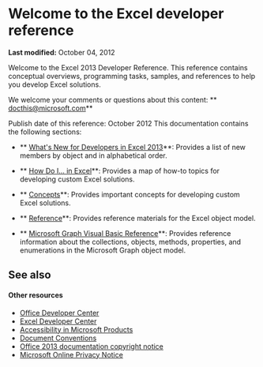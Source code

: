 
# Welcome to the Excel developer reference

 **Last modified:** October 04, 2012

Welcome to the Excel 2013 Developer Reference. This reference contains conceptual overviews, programming tasks, samples, and references to help you develop Excel solutions.

We welcome your comments or questions about this content:  ** [docthis@microsoft.com](mailto:docthis@microsoft.com)**

Publish date of this reference: October 2012
This documentation contains the following sections:

-  ** [What's New for Developers in Excel 2013](http://msdn.microsoft.com/library/a91317a9-8aae-ed5d-9df5-3128fecde1b5%28Office.15%29.aspx)**: Provides a list of new members by object and in alphabetical order.
    
-  ** [How Do I... in Excel](526f01b3-9d1f-1a67-77c9-0e6c162c9304.md)**: Provides a map of how-to topics for developing custom Excel solutions.
    
-  ** [Concepts](http://msdn.microsoft.com/library/a70256be-2b2e-563b-ef70-c1718bcdb15c%28Office.15%29.aspx)**: Provides important concepts for developing custom Excel solutions.
    
-  ** [Reference](11ea8598-8a20-92d5-f98b-0da04263bf2c.md)**: Provides reference materials for the Excel object model.
    
-  ** [Microsoft Graph Visual Basic Reference](86a03877-8263-6280-a54d-68219b03c20b.md)**: Provides reference information about the collections, objects, methods, properties, and enumerations in the Microsoft Graph object model.
    

## See also


#### Other resources


 - [Office Developer Center](http://dev.office.com)
 - [Excel Developer Center](http://msdn.microsoft.com/en-us/office/aa905411.aspx)
 - [Accessibility in Microsoft Products](http://www.microsoft.com/enable/products/default.aspx)
 - [Document Conventions](http://msdn.microsoft.com/en-us/office/aa905365.aspx)
 - [Office 2013 documentation copyright notice](http://msdn.microsoft.com/library/a9c2f3d9-cea2-49a3-b709-40dc614b9f86.aspx)
 - [Microsoft Online Privacy Notice](http://privacy.microsoft.com/en-us/default.mspx)
